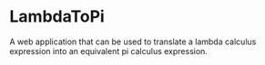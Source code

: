 # LambdaToPi
A web application that can be used to translate a lambda calculus expression into an equivalent pi calculus expression.